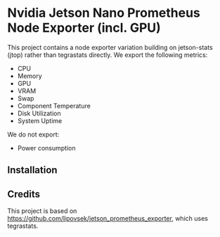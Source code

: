 # Nvidia Jetson Nano Prometheus Node Exporter (incl. GPU)

This project contains a node exporter variation building on jetson-stats (jtop) rather than tegrastats directly.
We export the following metrics: 
- CPU
- Memory 
- GPU 
- VRAM
- Swap
- Component Temperature
- Disk Utilization
- System Uptime

We do not export: 
- Power consumption

## Installation


## Credits
This project is based on https://github.com/lipovsek/jetson_prometheus_exporter, which uses tegrastats.